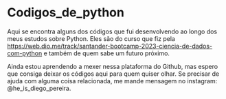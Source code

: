 # Codigos_de_python
Aqui se encontra alguns dos códigos que fui desenvolvendo ao longo dos meus estudos sobre Python. 
Eles são do curso que fiz pela https://web.dio.me/track/santander-bootcamp-2023-ciencia-de-dados-com-python e também de quem sabe um futuro próximo.

Ainda estou aprendendo a mexer nessa plataforma do Github, mas espero que consiga deixar os códigos aqui para quem quiser olhar.
Se precisar de ajuda com alguma coisa relacionada, me mande mensagem no instagram: @he_is_diego_pereira.